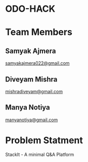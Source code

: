 # ODO-HACK

# Team Members
## Samyak Ajmera
samyakajmera022@gmail.com

## Diveyam Mishra
mishradiveyam@gmail.com

## Manya Notiya

manyanotiya@gmail.com


# Problem Statment
StackIt - A minimal Q&A Platform

